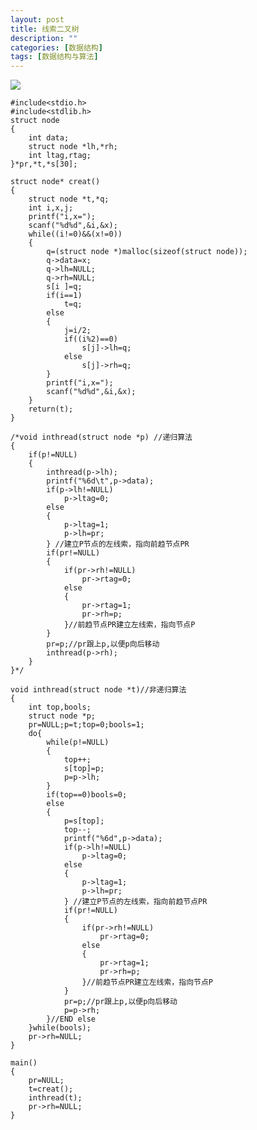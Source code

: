 ```yaml
---
layout: post
title: 线索二叉树
description: ""
categories: [数据结构]
tags: [数据结构与算法]
---
```


![](http://xiaolong.info/images/data/tree5.jpg)

	#include<stdio.h>
	#include<stdlib.h>
	struct node
	{
		int data;
		struct node *lh,*rh;
		int ltag,rtag;
	}*pr,*t,*s[30];
	
	struct node* creat()
	{
		struct node *t,*q;
		int i,x,j;
		printf("i,x=");
		scanf("%d%d",&i,&x);
		while((i!=0)&&(x!=0))
		{
			q=(struct node *)malloc(sizeof(struct node));
			q->data=x;
			q->lh=NULL;
			q->rh=NULL;
			s[i ]=q;
			if(i==1)
				t=q;
			else
			{
				j=i/2;
				if((i%2)==0)
					s[j]->lh=q;
				else
					s[j]->rh=q;
			}
			printf("i,x=");
			scanf("%d%d",&i,&x);
		}
		return(t);
	}
	
	/*void inthread(struct node *p) //递归算法
	{
		if(p!=NULL)
		{
			inthread(p->lh);
			printf("%6d\t",p->data);
			if(p->lh!=NULL)
				p->ltag=0;
			else
			{
				p->ltag=1;
				p->lh=pr;
			} //建立P节点的左线索，指向前趋节点PR
			if(pr!=NULL)
			{
				if(pr->rh!=NULL)
					pr->rtag=0;
				else
				{
					pr->rtag=1;
					pr->rh=p;
				}//前趋节点PR建立左线索，指向节点P
			}
			pr=p;//pr跟上p,以便p向后移动
			inthread(p->rh);
		}
	}*/
	
	void inthread(struct node *t)//非递归算法
	{
		int top,bools;
		struct node *p;
		pr=NULL;p=t;top=0;bools=1;
		do{
			while(p!=NULL)
			{
				top++;
				s[top]=p;
				p=p->lh;
			}
			if(top==0)bools=0;
			else
			{
				p=s[top];
				top--;
				printf("%6d",p->data);
				if(p->lh!=NULL)
					p->ltag=0;
				else
				{
					p->ltag=1;
					p->lh=pr;
				} //建立P节点的左线索，指向前趋节点PR
				if(pr!=NULL)
				{
					if(pr->rh!=NULL)
						pr->rtag=0;
					else
					{
						pr->rtag=1;
						pr->rh=p;
					}//前趋节点PR建立左线索，指向节点P
				}
				pr=p;//pr跟上p,以便p向后移动
				p=p->rh;
			}//END else
		}while(bools);
		pr->rh=NULL;
	}
	
	main()
	{
		pr=NULL;
		t=creat();
		inthread(t);
		pr->rh=NULL;
	}
	
